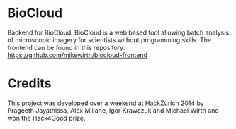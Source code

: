 # BioCloud
Backend for BioCloud. BioCloud is a web based tool allowing batch analysis of microscopic imagery for scientists without programming skills.
The frontend can be found in this repository: https://github.com/mikewirth/biocloud-frontend

# Credits
This project was developed over a weekend at HackZurich 2014 by Prageeth Jayathissa, Alex Millane, Igor Krawczuk and Michael Wirth and won the Hack4Good prize.
